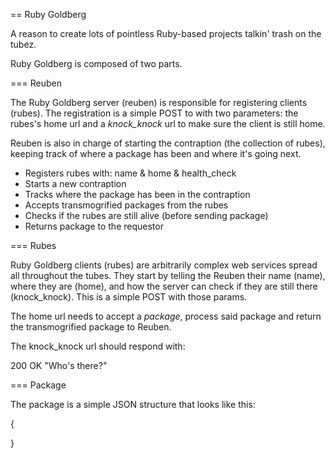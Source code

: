 == Ruby Goldberg

A reason to create lots of pointless Ruby-based projects talkin' trash on 
the tubez.


Ruby Goldberg is composed of two parts.

=== Reuben

The Ruby Goldberg server (reuben) is responsible for registering clients (rubes). The 
registration is a simple POST to with two parameters: the rubes's home
url and a _knock_knock_ url to make sure the client is still home.

Reuben is also in charge of starting the contraption (the collection of rubes),
keeping track of where a package has been and where it's going next.

  - Registers rubes with: name & home & health_check
  - Starts a new contraption
  - Tracks where the package has been in the contraption
  - Accepts transmogrified packages from the rubes
  - Checks if the rubes are still alive (before sending package)
  - Returns package to the requestor

=== Rubes

Ruby Goldberg clients (rubes) are arbitrarily complex web services spread all 
throughout the tubes. They start by telling the Reuben their name (name), where 
they are (home), and how the server can check if they are still there (knock_knock). 
This is a simple POST with those params.

The home url needs to accept a _package_, process said package and return 
the transmogrified package to Reuben.
  
The knock_knock url should respond with:

  200 OK "Who's there?"

=== Package

The package is a simple JSON structure that looks like this:

{


}